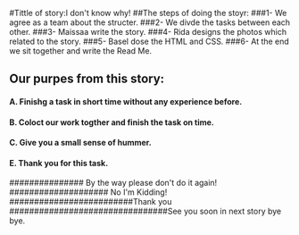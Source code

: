 #Tittle of story:I don't know why!
##The steps of doing the stoyr:
###1- We agree as a team about the structer.
###2- We divde the tasks between each other.
###3- Maissaa write the story.
###4- Rida designs the photos which related to the story.
###5- Basel dose the HTML and CSS.
###6- At the end we sit together and write the Read Me.
## Our purpes from this story:
#### A. Finishg a task in short time without any experience before.
#### B. Coloct our work togther and finish the task on time.
#### C. Give you a small sense of hummer.
#### E. Thank you for this task.
############### By the way please don't do it again!
#################### No I'm Kidding!
#########################Thank you 
################################See you soon in next story bye bye. 